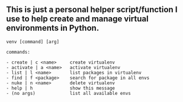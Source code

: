 ## This is just a personal helper script/function I use to help create and manage virtual environments in Python.  

```venv help  
venv [command] [arg]

commands:

- create | c <name>     create virtualenv  
- activate | a <name>   activate virtualenv  
- list | l <name>       list packages in virtualenv  
- find | f <package>    search for package in all envs  
- nuke | n <name>       delete virtualenv  
- help | h              show this message  
- (no args)             list all available envs
```
